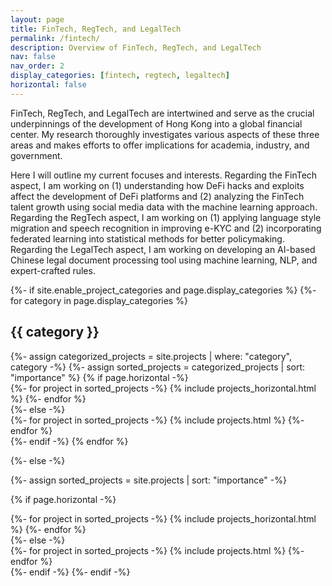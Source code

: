 ```yaml
---
layout: page
title: FinTech, RegTech, and LegalTech
permalink: /fintech/
description: Overview of FinTech, RegTech, and LegalTech
nav: false
nav_order: 2
display_categories: [fintech, regtech, legaltech]
horizontal: false
---
```


FinTech, RegTech, and LegalTech are intertwined and serve as the crucial underpinnings of the development of Hong Kong into a global financial center. My research thoroughly investigates various aspects of these three areas and makes efforts to offer implications for academia, industry, and government.

Here I will outline my current focuses and interests. Regarding the FinTech aspect, I am working on (1) understanding how DeFi hacks and exploits affect the development of DeFi platforms and (2) analyzing the FinTech talent growth using social media data with the machine learning approach. Regarding the RegTech aspect, I am working on (1) applying language style migration and speech recognition in improving e-KYC and (2) incorporating federated learning into statistical methods for better policymaking. Regarding the LegalTech aspect, I am working on developing an AI-based Chinese legal document processing tool using machine learning, NLP, and expert-crafted rules. 

<!-- pages/projects.md -->
<div class="projects">
{%- if site.enable_project_categories and page.display_categories %}
  <!-- Display categorized projects -->
  {%- for category in page.display_categories %}
  <h2 class="category">{{ category }}</h2>
  {%- assign categorized_projects = site.projects | where: "category", category -%}
  {%- assign sorted_projects = categorized_projects | sort: "importance" %}
  <!-- Generate cards for each project -->
  {% if page.horizontal -%}
  <div class="container">
    <div class="row row-cols-2">
    {%- for project in sorted_projects -%}
      {% include projects_horizontal.html %}
    {%- endfor %}
    </div>
  </div>
  {%- else -%}
  <div class="grid">
    {%- for project in sorted_projects -%}
      {% include projects.html %}
    {%- endfor %}
  </div>
  {%- endif -%}
  {% endfor %}

{%- else -%}
<!-- Display projects without categories -->
  {%- assign sorted_projects = site.projects | sort: "importance" -%}
  <!-- Generate cards for each project -->
  {% if page.horizontal -%}
  <div class="container">
    <div class="row row-cols-2">
    {%- for project in sorted_projects -%}
      {% include projects_horizontal.html %}
    {%- endfor %}
    </div>
  </div>
  {%- else -%}
  <div class="grid">
    {%- for project in sorted_projects -%}
      {% include projects.html %}
    {%- endfor %}
  </div>
  {%- endif -%}
{%- endif -%}
</div>
